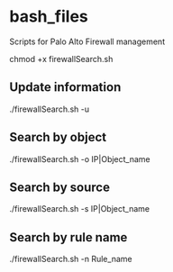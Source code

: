 # bash_files
Scripts for Palo Alto Firewall management

chmod +x firewallSearch.sh

## Update information

./firewallSearch.sh -u

## Search by object

./firewallSearch.sh -o IP|Object_name

## Search by source

./firewallSearch.sh -s IP|Object_name

## Search by rule name

./firewallSearch.sh -n Rule_name

